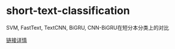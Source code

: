 # short-text-classification
SVM, FastText, TextCNN, BiGRU, CNN-BiGRU在短分本分类上的对比

[链接详情](https://github.com/SeanLee97/short-text-classification/blob/master/evaluate.ipynb)
